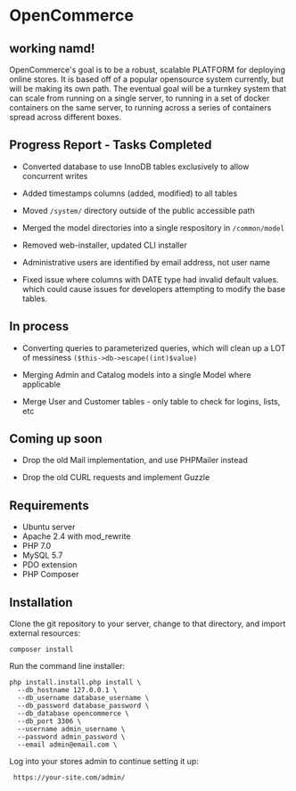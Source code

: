 # OpenCommerce

## working namd!

OpenCommerce's goal is to be a robust, scalable PLATFORM for deploying online stores. It is based off of a popular 
opensource system currently, but will be making its own path. The eventual goal will be a turnkey system that can scale 
from running on a single server, to running in a set of docker containers on the same server, to running across a series 
of containers spread across different boxes.


## Progress Report - Tasks Completed

- Converted database to use InnoDB tables exclusively to allow concurrent writes

- Added timestamps columns (added, modified) to all tables

- Moved `/system/` directory outside of the public accessible path

- Merged the model directories into a single respository in `/common/model`

- Removed web-installer, updated CLI installer

- Administrative users are identified by email address, not user name

- Fixed issue where columns with DATE type had invalid default values. which could cause issues for developers attempting 
to modify the base tables.


## In process

- Converting queries to parameterized queries, which will clean up a LOT of messiness `($this->db->escape((int)$value)`

- Merging Admin and Catalog models into a single Model where applicable

- Merge User and Customer tables - only table to check for logins, lists, etc



## Coming up soon

- Drop the old Mail implementation, and use PHPMailer instead

- Drop the old CURL requests and implement Guzzle



## Requirements

- Ubuntu server
- Apache 2.4 with mod_rewrite
- PHP 7.0
- MySQL 5.7
- PDO extension
- PHP Composer


## Installation

Clone the git repository to your server, change to that directory, and import external resources:

    composer install

Run the command line installer:
    
    php install.install.php install \
      --db_hostname 127.0.0.1 \
      --db_username database_username \
      --db_password database_password \
      --db_database opencommerce \
      --db_port 3306 \
      --username admin_username \
      --password admin_password \
      --email admin@email.com \
      
Log into your stores admin to continue setting it up:

     https://your-site.com/admin/